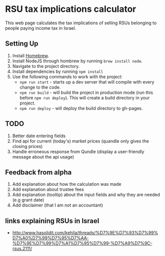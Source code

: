 # RSU tax implications calculator

This web page calculates the tax implications of selling RSUs belonging to people paying income tax in Israel.

## Setting Up
1. Install [Homebrew](https://brew.sh/).
2. Install NodeJS through hombrew by running `brew install node`.
3. Navigate to the project directory.
4. Install dependencies by running `npm install`
5. Use the following commands to work with the project:
    * `npm run start` - starts up a dev server that will compile with every change to the code.
    * `npm run build` - will build the project in production mode (run this before `npm run deploy`). This will create a build directory in your project.
    * `npm run deploy` - will deploy the build directory to gh-pages.

## TODO

1. Better date entering fields
1. Find api for current (today's) market prices (quandle only gives the closing prices)
1. Handle erroneous response from Qundle (display a user-friendly message about the api usage) 

## Feedback from alpha

1. Add explanation about how the calculation was made
1. Add explanation about trustee fees
1. Add explanation (tooltip) about the input fields and why they are needed (e.g grant date)
1. Add disclaimer (that I am not an accountant)     

## links explaining RSUs in Israel

- http://www.hasolidit.com/kehila/threads/%D7%9E%D7%93%D7%99%D7%A0%D7%99%D7%95%D7%AA-%D7%9E%D7%99%D7%A1%D7%95%D7%99-%D7%A9%D7%9C-rsus.2111/